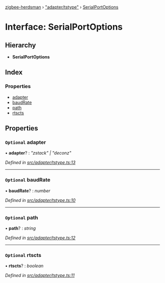 [zigbee-herdsman](../README.md) › ["adapter/tstype"](../modules/_adapter_tstype_.md) › [SerialPortOptions](_adapter_tstype_.serialportoptions.md)

# Interface: SerialPortOptions

## Hierarchy

* **SerialPortOptions**

## Index

### Properties

* [adapter](_adapter_tstype_.serialportoptions.md#optional-adapter)
* [baudRate](_adapter_tstype_.serialportoptions.md#optional-baudrate)
* [path](_adapter_tstype_.serialportoptions.md#optional-path)
* [rtscts](_adapter_tstype_.serialportoptions.md#optional-rtscts)

## Properties

### `Optional` adapter

• **adapter**? : *"zstack" | "deconz"*

*Defined in [src/adapter/tstype.ts:13](https://github.com/Koenkk/zigbee-herdsman/blob/master/src/src/adapter/tstype.ts#L13)*

___

### `Optional` baudRate

• **baudRate**? : *number*

*Defined in [src/adapter/tstype.ts:10](https://github.com/Koenkk/zigbee-herdsman/blob/master/src/src/adapter/tstype.ts#L10)*

___

### `Optional` path

• **path**? : *string*

*Defined in [src/adapter/tstype.ts:12](https://github.com/Koenkk/zigbee-herdsman/blob/master/src/src/adapter/tstype.ts#L12)*

___

### `Optional` rtscts

• **rtscts**? : *boolean*

*Defined in [src/adapter/tstype.ts:11](https://github.com/Koenkk/zigbee-herdsman/blob/master/src/src/adapter/tstype.ts#L11)*

